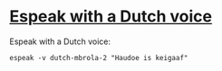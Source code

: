 # [Espeak with a Dutch voice](ClEspeakDutch.htm)

Espeak with a Dutch voice:

``` 
espeak -v dutch-mbrola-2 "Haudoe is keigaaf"
```
